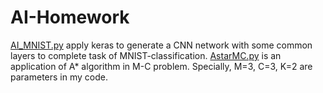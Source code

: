 # AI-Homework
[AI_MNIST.py](https://github.com/HKjoe/AI-Homework/blob/master/AI-MNIST.py) apply keras to generate a CNN network with some common layers to complete task of MNIST-classification.
[AstarMC.py](https://github.com/HKjoe/AI-Homework/blob/master/AstarMC.py) is an application of A* algorithm in M-C problem. Specially, M=3, C=3, K=2 are parameters in my code.

